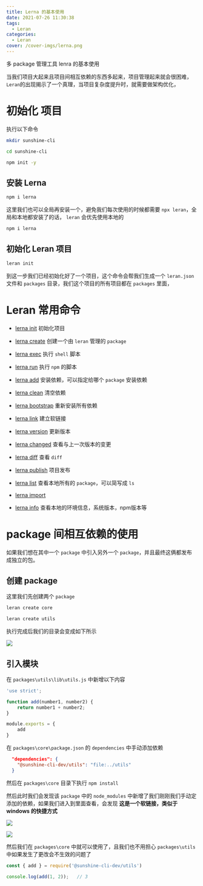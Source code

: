 ```yaml
---
title: Lerna 的基本使用
date: 2021-07-26 11:30:38
tags:
  - Leran
categories:
  - Leran
cover: /cover-imgs/lerna.png
---
```


多 package 管理工具 lenra 的基本使用

<!-- more -->


当我们项目大起来且项目间相互依赖的东西多起来，项目管理起来就会很困难，`Leran`的出现揭示了一个真理，当项目复杂度提升时，就需要做架构优化，

# 初始化 项目

执行以下命令

```Bash
mkdir sunshine-cli

```


```Bash
cd sunshine-cli

```


```Bash
npm init -y

```



## 安装 Lerna

```Bash
npm i lerna

```


 这里我们也可以全局再安装一个，避免我们每次使用的时候都需要 `npx leran`，全局和本地都安装了的话， `leran` 会优先使用本地的

```Bash
npm i lerna

```



## 初始化 Leran 项目

```Bash
leran init
```


到这一步我们已经初始化好了一个项目，这个命令会帮我们生成一个 `leran.json` 文件和 `packages` 目录，我们这个项目的所有项目都在 `packages` 里面，


# Leran 常用命令

- [lerna init](https://github.com/lerna/lerna/blob/main/commands/init#readme)         初始化项目

- [lerna create](https://github.com/lerna/lerna/blob/main/commands/create#readme)      创建一个由 `leran` 管理的 `package`

- [lerna exec](https://github.com/lerna/lerna/blob/main/commands/exec#readme)          执行 `shell` 脚本

- [lerna run](https://github.com/lerna/lerna/blob/main/commands/run#readme)            执行 `npm` 的脚本

- [lerna add](https://github.com/lerna/lerna/blob/main/commands/add#readme)            安装依赖，可以指定给哪个 `package` 安装依赖

- [lerna clean](https://github.com/lerna/lerna/blob/main/commands/clean#readme)         清空依赖

- [lerna bootstrap](https://github.com/lerna/lerna/blob/main/commands/bootstrap#readme)   重新安装所有依赖

- [lerna link](https://github.com/lerna/lerna/blob/main/commands/link#readme)           建立软链接

- [lerna version](https://github.com/lerna/lerna/blob/main/commands/version#readme)      更新版本

- [lerna changed](https://github.com/lerna/lerna/blob/main/commands/changed#readme)      查看与上一次版本的变更

- [lerna diff](https://github.com/lerna/lerna/blob/main/commands/diff#readme)           查看 `diff`

- [lerna publish](https://github.com/lerna/lerna/blob/main/commands/publish#readme)      项目发布

- [lerna list](https://github.com/lerna/lerna/blob/main/commands/list#readme)           查看本地所有的 `package`，可以简写成 `ls`

- [lerna import](https://github.com/lerna/lerna/blob/main/commands/import#readme)

- [lerna info](https://github.com/lerna/lerna/blob/main/commands/info#readme)           查看本地的环境信息，系统版本，npm版本等


# package 间相互依赖的使用

如果我们想在其中一个 `package` 中引入另外一个 `package`，并且最终这俩都发布成独立的包。


## 创建 package

这里我们先创建两个 `package`

```Bash
leran create core
```


```Bash
leran create utils
```


执行完成后我们的目录会变成如下所示



![](/image/lerna/Lerna的基本使用/Snipaste_2021-07-26_14-13-46.png)


 

## 引入模块

在 `packages\utils\lib\utils.js` 中新增以下内容

```JavaScript
'use strict';

function add(number1, number2) {
    return number1 + number2;
}

module.exports = {
    add
}
```



在 `packages\core\package.json`  的 `dependencies` 中手动添加依赖

```JSON
  "dependencies": {
    "@sunshine-cli-dev/utils": "file:../utils"
  }
```


然后在 `packages\core` 目录下执行 `npm install`

然后此时我们会发现该 `package` 中的 `node_modules` 中新增了我们刚刚我们手动定添加的依赖，如果我们进入到里面查看，会发现 **这是一个软链接，类似于 windows 的快捷方式** 



![](/image/lerna/Lerna的基本使用/Snipaste_2021-07-26_14-29-02.png)


  



![](/image/lerna/Lerna的基本使用/Snipaste_2021-07-26_14-30-17.png)


 


然后我们在 `packages\core` 中就可以使用了，且我们也不用担心 `packages\utils` 中如果发生了更改会不生效的问题了

```JavaScript
const { add } = require('@sunshine-cli-dev/utils')

console.log(add(1, 2));   // 3
```



